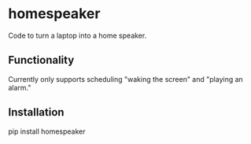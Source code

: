 # homespeaker
Code to turn a laptop into a home speaker.

## Functionality

Currently only supports scheduling "waking the screen" and "playing an alarm."

## Installation

pip install homespeaker
